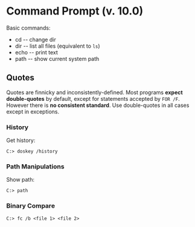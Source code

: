 # Command Prompt (v. 10.0)

Basic commands:

* cd -- change dir
* dir -- list all files (equivalent to `ls`)
* echo -- print text
* path -- show current system path

## Quotes

Quotes are finnicky and inconsistently-defined. Most programs **expect double-quotes** by default, except for statements accepted by `FOR /F`. However there is **no consistent standard**. Use double-quotes in all cases except in exceptions. 

### History

Get history:
```
C:> doskey /history
```

### Path Manipulations

Show path:
```
C:> path
```

### Binary Compare

```
C:> fc /b <file 1> <file 2>
```
